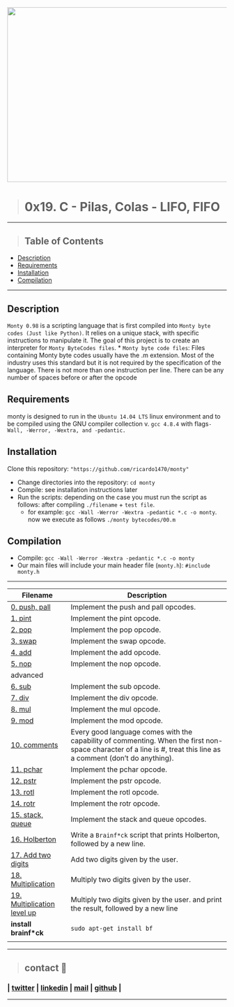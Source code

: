 <a href="image monty"><img src="https://www.vhv.rs/dpng/d/536-5361736_monty-python-and-the-holy-grail-logo-hd.png" align="middle" width="800" height="400"></a>
---

> # 0x19. C - Pilas, Colas - LIFO, FIFO
---
> ## Table of Contents

* [Description](#description)
* [Requirements](#requirements)
* [Installation](#installation)
* [Compilation](#Compilation)
---

## Description
`Monty 0.98` is a scripting language that is first compiled into `Monty byte codes (Just like Python)`. It relies on a unique stack, with specific instructions to manipulate it. The goal of this project is to create an interpreter for `Monty ByteCodes files`.
    * `Monty byte code files`: Files containing Monty byte codes usually have the .m extension. Most of the industry uses this standard but it is not required by the specification of the language. There is not more than one instruction per line. There can be any number of spaces before or after the opcode

## Requirements
monty is designed to run in the `Ubuntu 14.04 LTS` linux environment and to be compiled using the GNU compiler collection v. `gcc 4.8.4` with flags`-Wall, -Werror, -Wextra, and -pedantic.`

## Installation
Clone this repository: `"https://github.com/ricardo1470/monty"`
   * Change directories into the repository: `cd monty`
   * Compile: see installation instructions later
   * Run the scripts: depending on the case you must run the script as follows: after compiling `./filename` + `test file`.
        * for example: `gcc -Wall -Werror -Wextra -pedantic *.c -o monty`. now we execute as follows `./monty bytecodes/00.m`

## Compilation
* Compile: ``gcc -Wall -Werror -Wextra -pedantic *.c -o monty``
* Our main files will include your main header file (`monty.h`): `#include monty.h`

---
| **Filename** | **Description** |
|---|---|
| [0. push, pall](./monty_push.c)  | Implement the push and pall opcodes.  |
| [1. pint](./monty_push.c)  | Implement the pint opcode.  |
| [2. pop](./monty_push.c)  | Implement the pop opcode.  |
| [3. swap](./monty_push.c)  | Implement the swap opcode.  |
| [4. add](./monty_add.c)  | Implement the add opcode.  |
| [5. nop](./)  | Implement the nop opcode.  |
| advanced |
| [6. sub](./monty_add.c)  | Implement the sub opcode.  |
| [7. div](./monty_add.c)  | Implement the div opcode.  |
| [8. mul](./monty_add.c)  | Implement the mul opcode.  |
| [9. mod](./monty_add.c)  | Implement the mod opcode.  |
| [10. comments](./monty_main.c)  | Every good language comes with the capability of commenting. When the first non-space character of a line is #, treat this line as a comment (don’t do anything).  |
| [11. pchar](./monty_pchar.c)  | Implement the pchar opcode.  |
| [12. pstr](./monty_pchar.c)  | Implement the pstr opcode.  |
| [13. rotl](./monty_pchar.c)  | Implement the rotl opcode.  |
| [14. rotr](./)  | Implement the rotr opcode.  |
| [15. stack, queue ](./)  | Implement the stack and queue opcodes.  |
| [16. Holberton](./bf/1000-holberton.bf)  | Write a `Brainf*ck` script that prints Holberton, followed by a new line.  |
| [17. Add two digits](./bf/1001-add.bf)  | Add two digits given by the user.  |
| [18. Multiplication](./bt/1002-mul.bf)  | Multiply two digits given by the user.  |
| [19. Multiplication level up](./bf/1003-mul.bf)  | Multiply two digits given by the user. and print the result, followed by a new line  |
| **install brainf*ck**  | `sudo apt-get install bf`  |
|   |   |

---
> ## contact 💬

### | [twitter](https://twitter.com/RICARDO1470) | [linkedin](https://www.linkedin.com/in/ricardo-alfonso-camayo/) | [mail](1466@holbertonschool.com) | [github](https://github.com/ricardo1470/README/blob/master/README.md) |

---
